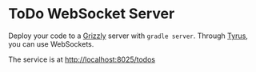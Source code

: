 # ToDo WebSocket Server

Deploy your code to a [Grizzly](https://grizzly.java.net/) server with ```gradle server```. Through [Tyrus](https://tyrus.java.net/), you can use WebSockets.

The service is at [http://localhost:8025/todos](http://localhost:8081/todos)


